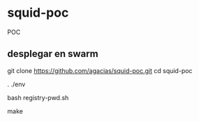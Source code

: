 # squid-poc
POC


## desplegar en swarm

git clone https://github.com/agacias/squid-poc.git
cd squid-poc

. ./env

bash registry-pwd.sh 

make 
